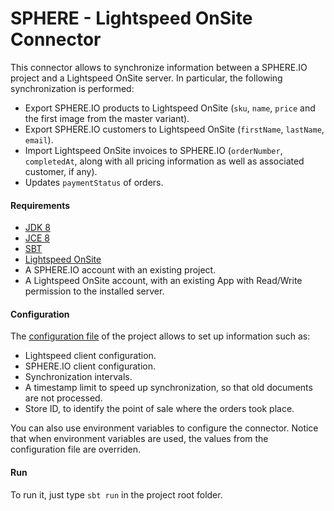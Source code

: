 SPHERE - Lightspeed OnSite Connector
==================================

This connector allows to synchronize information between a SPHERE.IO project and a Lightspeed OnSite server.
In particular, the following synchronization is performed:

- Export SPHERE.IO products to Lightspeed OnSite (`sku`, `name`, `price` and the first image from the master variant).
- Export SPHERE.IO customers to Lightspeed OnSite (`firstName`, `lastName`, `email`).
- Import Lightspeed OnSite invoices to SPHERE.IO (`orderNumber`, `completedAt`, along with all pricing information as well as associated customer, if any).
- Updates `paymentStatus` of orders.

#### Requirements

- [JDK 8](http://www.oracle.com/technetwork/java/javase/downloads/jdk8-downloads-2133151.html)
- [JCE 8](http://www.oracle.com/technetwork/java/javase/downloads/jce8-download-2133166.html)
- [SBT](http://www.scala-sbt.org/download.html)
- [Lightspeed OnSite](http://www.lightspeedpos.com/onsite-help/first-time-installation/)
- A SPHERE.IO account with an existing project.
- A Lightspeed OnSite account, with an existing App with Read/Write permission to the installed server.

#### Configuration

The [configuration file](https://github.com/sphereio/sphere-lightspeed-onsite-connector/blob/master/src/main/resources/application.conf) of the project allows to set up information such as:
- Lightspeed client configuration.
- SPHERE.IO client configuration.
- Synchronization intervals.
- A timestamp limit to speed up synchronization, so that old documents are not processed.
- Store ID, to identify the point of sale where the orders took place.

You can also use environment variables to configure the connector. Notice that when environment variables are used, the values from the configuration file are overriden.

#### Run

To run it, just type `sbt run` in the project root folder.


